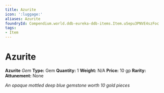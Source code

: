 ```yaml
---
title: Azurite
icon: ':luggage:'
aliases: Azurite
foundryId: Compendium.world.ddb-eureka-ddb-items.Item.uSepu3PNVE4szFoc
tags:
- Item
---
```


# Azurite

**Azurite**
_Gem_
**Type:** Gem
**Quantity:** 1
**Weight:** N/A
**Price:** 10 gp
**Rarity:** 
**Attunement:** None

*An opaque mottled deep blue gemstone worth 10 gold pieces*